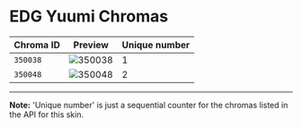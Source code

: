# EDG Yuumi Chromas

| Chroma ID | Preview | Unique number |
|---|---|---|
| `350038` | ![350038](https://raw.communitydragon.org/latest/plugins/rcp-be-lol-game-data/global/default/v1/champion-chroma-images/350/350038.png) | 1 |
| `350048` | ![350048](https://raw.communitydragon.org/latest/plugins/rcp-be-lol-game-data/global/default/v1/champion-chroma-images/350/350048.png) | 2 |

---

**Note:** 'Unique number' is just a sequential counter for the chromas listed in the API for this skin.